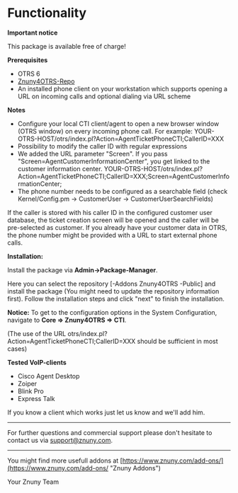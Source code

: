 # Functionality

**Important notice**

This package is available free of charge!

**Prerequisites**

- OTRS 6
- [Znuny4OTRS-Repo](https://www.znuny.com/add-ons/znuny4otrs-repository)
- An installed phone client on your workstation which supports opening a URL on incoming calls and optional dialing via URL scheme

**Notes**

- Configure your local CTI client/agent to open a new browser window (OTRS window) on every incoming phone call. For example: YOUR-OTRS-HOST/otrs/index.pl?Action=AgentTicketPhoneCTI;CallerID=XXX
- Possibility to modify the caller ID with regular expressions
- We added the URL parameter "Screen". If you pass "Screen=AgentCustomerInformationCenter", you get linked to the customer information center.
  YOUR-OTRS-HOST/otrs/index.pl?Action=AgentTicketPhoneCTI;CallerID=XXX;Screen=AgentCustomerInformationCenter;
- The phone number needs to be configured as a searchable field (check Kernel/Config.pm -> CustomerUser -> CustomerUserSearchFields)

If the caller is stored with his caller ID in the configured customer user database, the ticket creation screen will be opened and the caller will be pre-selected as customer. If you already have your customer data in OTRS, the phone number might be provided with a URL to start external phone calls.

**Installation:**

Install the package via __Admin->Package-Manager__.

Here you can select the repository [-Addons Znuny4OTRS -Public] and install the package (You might need to update the repository information first). Follow the installation steps and click "next" to finish the installation.


**Notice:** To get to the configuration options in the System Configuration, navigate to __Core => Znuny4OTRS => CTI__.

(The use of the URL otrs/index.pl?Action=AgentTicketPhoneCTI;CallerID=XXX should be sufficient in most cases)

**Tested VoIP-clients**
- Cisco Agent Desktop
- Zoiper
- Blink Pro
- Express Talk

If you know a client which works just let us know and we'll add him.

---------------------------

For further questions and commercial support please don't hesitate to contact us via support@znuny.com.

------------------------

You might find more usefull addons at [https://www.znuny.com/add-ons/](https://www.znuny.com/add-ons/ "Znuny Addons")

Your Znuny Team
